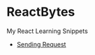 # ReactBytes

My React Learning Snippets

  - [Sending Request](https://github.com/wireless90/ReactBytes/tree/main/Sending%20Request)


